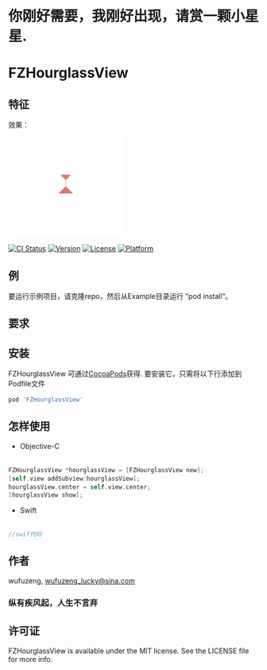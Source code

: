  
# 你刚好需要，我刚好出现，请赏一颗小星星.



# FZHourglassView
##  特征 

<div> 效果：
<br />
<div>
<img src="https://github.com/wufuzeng/FZHourglassView/blob/master/Screenshots/hourglass.png" title="" >
</div>
<div> 

[![CI Status](https://img.shields.io/travis/wufuzeng/FZHourglassView.svg?style=flat)](https://travis-ci.org/wufuzeng/FZHourglassView)
[![Version](https://img.shields.io/cocoapods/v/FZHourglassView.svg?style=flat)](https://cocoapods.org/pods/FZHourglassView)
[![License](https://img.shields.io/cocoapods/l/FZHourglassView.svg?style=flat)](https://cocoapods.org/pods/FZHourglassView)
[![Platform](https://img.shields.io/cocoapods/p/FZHourglassView.svg?style=flat)](https://cocoapods.org/pods/FZHourglassView)

## 例

要运行示例项目，请克隆repo，然后从Example目录运行 ”pod install“。

## 要求


## 安装

FZHourglassView 可通过[CocoaPods](https://cocoapods.org)获得. 要安装它，只需将以下行添加到Podfile文件

```ruby
pod 'FZHourglassView'
```

## 怎样使用

* Objective-C

```objective-c
 
FZHourglassView *hourglassView = [FZHourglassView new];
[self.view addSubview:hourglassView];
hourglassView.center = self.view.center;
[hourglassView show];

```

* Swift

```swift

//swif代码

```


## 作者

wufuzeng, wufuzeng_lucky@sina.com
### 纵有疾风起，人生不言弃

## 许可证

FZHourglassView is available under the MIT license. See the LICENSE file for more info.
